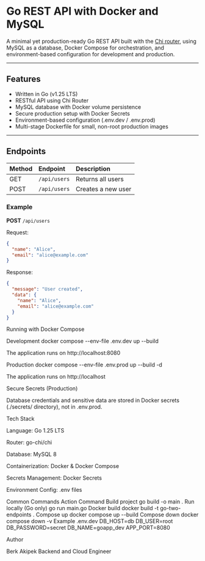 # Go REST API with Docker and MySQL

A minimal yet production-ready Go REST API built with the [Chi router](https://github.com/go-chi/chi), using MySQL as a database, Docker Compose for orchestration, and environment-based configuration for development and production.


---

## Features

- Written in Go (v1.25 LTS)
- RESTful API using Chi Router
- MySQL database with Docker volume persistence
- Secure production setup with Docker Secrets
- Environment-based configuration (.env.dev / .env.prod)
- Multi-stage Dockerfile for small, non-root production images

---

## Endpoints

| Method | Endpoint        | Description        |
|:-------|:----------------|:-------------------|
| GET    | `/api/users`    | Returns all users  |
| POST   | `/api/users`    | Creates a new user |

### Example

**POST** `/api/users`

Request:
```json
{
  "name": "Alice",
  "email": "alice@example.com"
}
```
Response:
```json
{
  "message": "User created",
  "data": {
    "name": "Alice",
    "email": "alice@example.com"
  }
}
```

Running with Docker Compose

Development
docker compose --env-file .env.dev up --build


The application runs on http://localhost:8080

Production
docker compose --env-file .env.prod up --build -d


The application runs on http://localhost

Secure Secrets (Production)

Database credentials and sensitive data are stored in Docker secrets (./secrets/ directory), not in .env.prod.

Tech Stack

Language: Go 1.25 LTS

Router: go-chi/chi

Database: MySQL 8

Containerization: Docker & Docker Compose

Secrets Management: Docker Secrets

Environment Config: .env files

Common Commands
Action	Command
Build project	go build -o main .
Run locally (Go only)	go run main.go
Docker build	docker build -t go-two-endpoints .
Compose up	docker compose up --build
Compose down	docker compose down -v
Example .env.dev
DB_HOST=db
DB_USER=root
DB_PASSWORD=secret
DB_NAME=goapp_dev
APP_PORT=8080

Author

Berk Akipek
Backend and Cloud Engineer